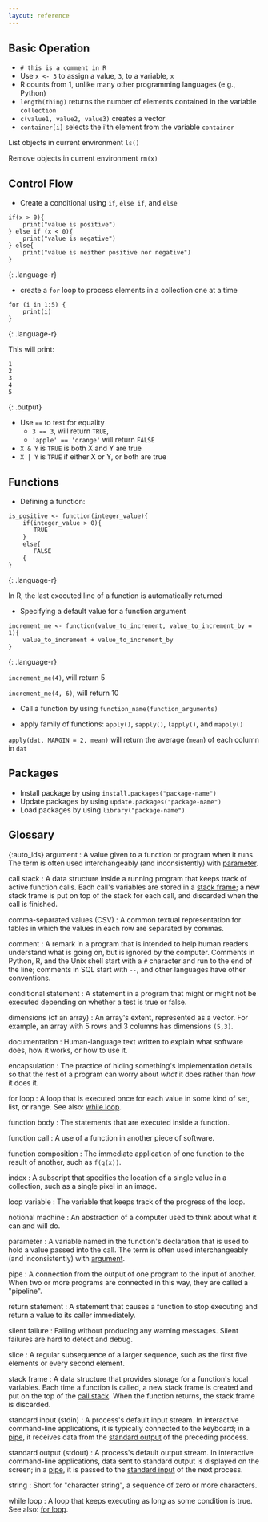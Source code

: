 ```yaml
---
layout: reference
---
```


## Basic Operation

- `# this is a comment in R`
- Use `x <- 3` to assign a value, `3`,  to a variable, `x`
- R counts from 1, unlike many other programming languages (e.g., Python)
- `length(thing)` returns the number of elements contained in the variable
  `collection`
- `c(value1, value2, value3)` creates a vector
- `container[i]` selects the i'th element from the variable `container`

List objects in current environment
`ls()`

Remove objects in current environment
`rm(x)`


## Control Flow

- Create a conditional using `if`, `else if`, and `else`

~~~
if(x > 0){
	print("value is positive")
} else if (x < 0){
	print("value is negative")
} else{
	print("value is neither positive nor negative")
}
~~~
{: .language-r}

- create a `for` loop to process elements in a collection one at a time

~~~
for (i in 1:5) {
	print(i)
}
~~~
{: .language-r}

This will print:

~~~
1
2
3
4
5
~~~
{: .output}


- Use `==` to test for equality
  - `3 == 3`, will return `TRUE`,
  - `'apple' == 'orange'` will return `FALSE`
- `X & Y` is `TRUE` is both X and Y are true
- `X | Y` is `TRUE` if either X or Y, or both are true

## Functions

- Defining a function:

~~~
is_positive <- function(integer_value){
	if(integer_value > 0){
	   TRUE
	}
	else{
	   FALSE
	{
}
~~~
{: .language-r}

In R, the last executed line of a function is automatically returned

- Specifying a default value for a function argument

~~~
increment_me <- function(value_to_increment, value_to_increment_by = 1){
	value_to_increment + value_to_increment_by
}
~~~
{: .language-r}

`increment_me(4)`, will return 5

`increment_me(4, 6)`, will return 10

- Call a function by using `function_name(function_arguments)`

- apply family of functions: `apply()`, `sapply()`, `lapply()`, and `mapply()`

`apply(dat, MARGIN = 2, mean)` will return the average (`mean`) of each column in `dat`

## Packages

- Install package by using `install.packages("package-name")`
- Update packages by using `update.packages("package-name")`
- Load packages by using `library("package-name")`

## Glossary

{:auto_ids}
argument
:   A value given to a function or program when it runs. The term is often used interchangeably
(and inconsistently) with [parameter](#parameter).

call stack
:   A data structure inside a running program that keeps track of active function calls. Each call's
variables are stored in a [stack frame](#stack-frame); a new stack frame is put on top of the stack
for each call, and discarded when the call is finished.

comma-separated values (CSV)
:   A common textual representation for tables in which the values in each row are separated by commas.

comment
:   A remark in a program that is intended to help human readers understand what is going on, but is
ignored by the computer. Comments in Python, R, and the Unix shell start with a `#` character and run
to the end of the line; comments in SQL start with `--`, and other languages have other conventions.

conditional statement
:   A statement in a program that might or might not be executed depending on whether a test is true
or false.

dimensions (of an array)
:   An array's extent, represented as a vector. For example, an array with 5 rows and 3 columns has
dimensions `(5,3)`.

documentation
:   Human-language text written to explain what software does, how it works, or how to use it.

encapsulation
:   The practice of hiding something's implementation details so that the rest of a program can
worry about *what* it does rather than *how* it does it.

for loop
:   A loop that is executed once for each value in some kind of set, list, or range. See also:
[while loop](#while-loop).

function body
:   The statements that are executed inside a function.

function call
:   A use of a function in another piece of software.

function composition
:   The immediate application of one function to the result of another, such as `f(g(x))`.

index
:   A subscript that specifies the location of a single value in a collection, such as a single
pixel in an image.

loop variable
:   The variable that keeps track of the progress of the loop.

notional machine
:   An abstraction of a computer used to think about what it can and will do.

parameter
:   A variable named in the function's declaration that is used to hold a value passed into the call.
The term is often used interchangeably (and inconsistently) with [argument](#argument).

pipe
:   A connection from the output of one program to the input of another. When two or more programs
are connected in this way, they are called a "pipeline".

return statement
:   A statement that causes a function to stop executing and return a value to its caller immediately.

silent failure
:   Failing without producing any warning messages. Silent failures are hard to detect and debug.

slice
:   A regular subsequence of a larger sequence, such as the first five elements or every second element.

stack frame
:   A data structure that provides storage for a function's local variables. Each time a function is
called, a new stack frame is created and put on the top of the [call stack](#call-stack). When the
function returns, the stack frame is discarded.

standard input (stdin)
:   A process's default input stream. In interactive command-line applications, it is typically
connected to the keyboard; in a [pipe](#pipe), it receives data from the
[standard output](#standard-output-stdout) of the preceding process.

standard output (stdout)
:   A process's default output stream. In interactive command-line applications, data sent to
standard output is displayed on the screen; in a [pipe](#pipe), it is passed to the
[standard input](#standard-input-stdin) of the next process.

string
:   Short for "character string", a sequence of zero or more characters.

while loop
:   A loop that keeps executing as long as some condition is true. See also: [for loop](#for-loop).